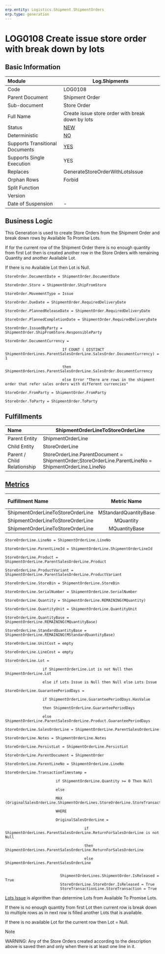```yaml
---
erp.entity: Logistics.Shipment.ShipmentOrders
erp.type: generation
---
```


# LOG0108 Create issue store order with break down by lots

## Basic Information

| Module                          | Log.Shipments                                                |
| :------------------------------ | ------------------------------------------------------------ |
| Code                            | LOG0108                                                      |
| Parent Document                 | Shipment Order                                               |
| Sub-document                    | Store Order                                                  |
| Full Name                       | Create issue store order with break down by lots             |
| Status                          | [NEW](xref:generation-procedures) |
| Deterministic                   | [NO](xref:document-generation-and-transitional-documents) |
| Supports Transitional Documents | [YES](xref:document-generation-and-transitional-documents) |
| Supports Single Execution       | YES                                                          |
| Replaces                        | GenerateStoreOrderWithLotsIssue                              |
| Orphan Rows                     | Forbid                                                       |
| Split Function                  |                                                              |
| Version                         |                                  |
| Date of Suspension              | -                                                            |

##  Business Logic

This Generation is used to create Store Orders from the Shipment Order and break down rows by Available To Promise Lots.

If for the current row of the Shipment Order there is no enough quantity from first Lot then is created another row in the Store Orders with remaining Quantity and another Available Lot.

If there is no Available Lot then Lot is Null.

```
StoreOrder.DocumentDate = ShipmentOrder.DocumentDate

StoreOrder.Store = ShipmentOrder.ShipFromStore

StoreOrder.MovementType = Issue

StoreOrder.DueDate = ShipmentOrder.RequiredDeliveryDate

StoreOrder.PlannedReleaseDate = ShipmentOrder.RequiredDeliveryDate

StoreOrder.PlannedCompletionDate = ShipmentOrder.RequiredDeliveryDate

StoreOrder.IssuedByParty = ShipmentOrder.ShipFromStore.ResponsibleParty

StoreOrder.DocumentCurrency =  

​                          If COUNT ( DISTINCT ShipmentOrderLines.ParentSalesOrderLine.SalesOrder.DocumentCurrency) = 1

​                          then ShipmentOrderLines.ParentSalesOrderLine.SalesOrder.DocumentCurrency

​                          else Error "There are rows in the shipment order that refer sales orders with different currencies"

StoreOrder.FromParty = ShipmentOrder.FromParty

StoreOrder.ToParty = ShipmentOrder.ToParty
```

## Fulfillments

| Name                        | ShipmentOrderLineToStoreOrderLine                            |
| :-------------------------- | ------------------------------------------------------------ |
| Parent Entity               | ShipmentOrderLine                                            |
| Child Entity                | StoreOrderLine                                               |
| Parent / Child Relationship | StoreOrderLine.ParentDocument = ShipmentOrder;StoreOrderLine.ParentLineNo = ShipmentOrderLine.LineNo |

## [Metrics](../reference/metrics.md)

| Fulfillment Name                  |      Metric Name      |               Measurement Unit                | Parent Value                           | Child Value                         | New Record |
| :-------------------------------- | :-------------------: | :-------------------------------------------: | :------------------------------------- | :---------------------------------- | :--------- |
| ShipmentOrderLineToStoreOrderLine | MStandardQuantityBase | ShipmentOrderLine.Product.BaseMeasurementUnit | ShipmentOrderLine.StandardQuantityBase | StoreOrderLine.StandardQuantityBase | YES        |
| ShipmentOrderLineToStoreOrderLine |       MQuantity       |        ShipmentOrderLine.QuantityUnit         | ShipmentOrderLine.Quantity             | StoreOrderLine.Quantity             | NO         |
| ShipmentOrderLineToStoreOrderLine |     MQuantityBase     | ShipmentOrderLine.Product.BaseMeasurementUnit | ShipmentOrderLine.QuantityBase         | StoreOrderLine.QuantityBase         | NO         |

```
StoreOrderLine.LineNo = ShipmentOrderLine.LineNo

StoreOrderLine.ParentLineId = ShipmentOrderLine.ShipmentOrderLineId

StoreOrderLine.Product = ShipmentOrderLine.ParentSalesOrderLine.Product

StoreOrderLine.ProductVariant = ShipmentOrderLine.ParentSalesOrderLine.ProductVariant

StoreOrderLine.StoreBin = ShipmentOrderLine.StoreBin

StoreOrderLine.SerialNumber = ShipmentOrderLine.SerialNumber

StoreOrderLine.Quantity = ShipmentOrderLine.REMAINING(MQuantity)

StoreOrderLine.QuantityUnit = ShipmentOrderLine.QuantityUnit

StoreOrderLine.QuantityBase = ShipmentOrderLine.REMAINING(MQuantityBase)

StoreOrderLine.StandardQuantityBase = ShipmentOrderLine.REMAINING(MStandardQuantityBase)

StoreOrderLine.UnitCost = empty

StoreOrderLine.LineCost = empty

StoreOrderLine.Lot =

​                 if ShipmentOrderLine.Lot is not Null then ShipmentOrderLine.Lot

​                 else if Lots Issue is Null then Null else Lots Issue

StoreOrderLine.GuaranteePeriodDays =

​                 if ShipmentOrderLine.GuaranteePeriodDays.HasValue   

​                 then ShipmentOrderLine.GuaranteePeriodDays

​                 else ShipmentOrderLine.ParentSalesOrderLine.Product.GuaranteePeriodDays

StoreOrderLine.SalesOrderLine = ShipmentOrderLine.ParentSalesOrderLine

StoreOrderLine.Notes = ShipmentOrderLine.Notes

StoreOrderLine.PersistLot = ShipmentOrderLine.PersistLot

StoreOrderLine.ParentDocument = ShipmentOrder

StoreOrderLine.ParentLineNo = ShipmentOrderLine.LineNo

StoreOrderLine.TransactionTimestamp = 

​                       if ShipmentOrderLine.Quantity >= 0 Then Null

​                       else

​                       MAX (OriginalSalesOrderLine.ShipmentOrderLines.StoreOrderLine.StoreTransactionLine.TransactionTimestamp)

​                       WHERE

​                       OriginalSalesOrderLine =

​                                    if ShipmentOrderLines.ParentSalesOrderLine.ReturnForSalesOrderLine is not Null

​                                    then ShipmentOrderLines.ParentSalesOrderLine.ReturnForSalesOrderLine

​                                    else ShipmentOrderLines.ParentSalesOrderLine


                         ShipmentOrderLines.ShipmentOrder.IsReleased = True
                         StoreOrderLine.StoreOrder.IsReleased = True
                         StoreTransactionLine.StoreTransaction = True

```

[Lots Issue](https://docs.erp.net/tech/lots-issue-598245377.html) is algorithm than determine Lots from Available To Promise Lots.

If there is no enough quantity from first Lot then current row is break down to multiple rows as in next row is filled another Lots that is available.

If there is no available Lot for the current row then Lot = Null.

> [!Note]
> WARNING: Any of the Store Orders created according to the description above is saved then and only when there is at least one line in it.
